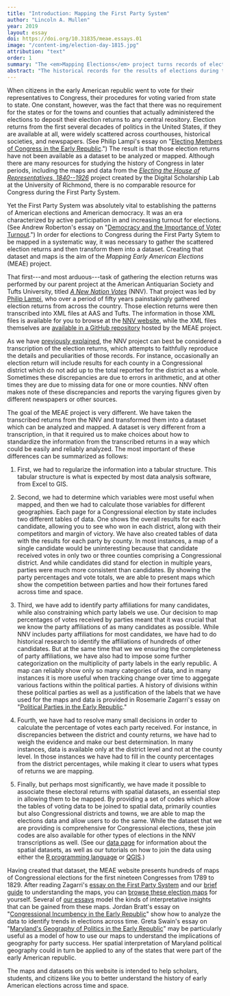 ```yaml
---
title: "Introduction: Mapping the First Party System"
author: "Lincoln A. Mullen"
year: 2019
layout: essay
doi: https://doi.org/10.31835/meae.essays.01
image: "/content-img/election-day-1815.jpg"
attribution: "text"
order: 1
summary: "The <em>Mapping Elections</em> project turns records of electoral returns into maps of voting patterns."
abstract: "The historical records for the results of elections during the early American republic are scattered and fragmentary. After these election returns were gathered by the <em>A New Nation Votes</em> project, we turned them into a spatial dataset. Understanding this process will help scholars to interpret these maps and data."
---
```


When citizens in the early American republic went to vote for their representatives to Congress, their procedures for voting varied from state to state. One constant, however, was the fact that there was no requirement for the states or for the towns and counties that actually administered the elections to deposit their election returns to any central reository. Election returns from the first several decades of politics in the United States, if they are available at all, were widely scattered across courthouses, historical societies, and newspapers. (See Philip Lampi's essay on "[Electing Members of Congress in the Early Republic]({{site.url}}/essays/03-lampi-election-methods.html).") The result is that those election returns have not been available as a dataset to be analyzed or mapped. Although there are many resources for studying the history of Congress in later periods, including the maps and data from the [*Electing the House of Representatives, 1840--1926*](https://dsl.richmond.edu/panorama/congress/) project created by the Digital Scholarship Lab at the University of Richmond, there is no comparable resource for Congress during the First Party System. 

Yet the First Party System was absolutely vital to establishing the patterns of American elections and American democracy. It was an era characterized by active participation in and increasing turnout for elections. (See Andrew Roberton's essay on "[Democracy and the Importance of Voter Turnout]({{site.url}}/essays/04-robertson-voter-turnout.html).") In order for elections to Congress during the First Party Sytem to be mapped in a systematic way, it was necessary to gather the scattered election returns and then transform them into a dataset.
Creating that dataset and maps is the aim of the *Mapping Early American Elections* (MEAE) project.

That first---and most arduous---task of gathering the election returns was performed by our parent project at the American Antiquarian Society and Tufts University, titled [*A New Nation Votes*](https://elections.lib.tufts.edu/) (NNV). That project was led by [Philip Lampi](https://www.neh.gov/humanities/2008/januaryfebruary/feature/the-orphan-scholar), who over a period of fifty years painstakingly gathered election returns from across the country. Those election returns were then transcribed into XML files at AAS and Tufts. The information in those XML files is available for you to browse at the [NNV website](https://elections.lib.tufts.edu), while the XML files themselves are [available in a GitHub repository](https://github.com/mapping-elections/nnv-xml) hosted by the MEAE project.

As we have [previously explained]({{site.url}}/blog/2017/04/19/differences-with-nnv.html), the NNV project can best be considered a transcription of the election returns, which attempts to faithfully reproduce the details and peculiarities of those records. For instance, occasionally an election return will include results for each county in a Congressional district which do not add up to the total reported for the district as a whole. Sometimes these discrepancies are due to errors in arithmetic, and at other times they are due to missing data for one or more counties. NNV often makes note of these discrepancies and reports the varying figures given by different newspapers or other sources. 

The goal of the MEAE project is very different. We have taken the transcribed returns from the NNV and transformed them into a dataset which can be analyzed and mapped. A dataset is very different from a transcription, in that it required us to make choices about how to standardize the information from the transcribed returns in a way which could be easily and reliably analyzed. The most important of these differences can be summarized as follows:

1. First, we had to regularize the information into a tabular structure. This tabular structure is what is expected by most data analysis software, from Excel to GIS. 

2. Second, we had to determine which variables were most useful when mapped, and then we had to calculate those variables for different geographies. Each page for a Congressional election by state includes two different tables of data. One shows the overall results for each candidate, allowing you to see who won in each district, along with their competitors and margin of victory. We have also created tables of data with the results for each party by county. In most instances, a map of a single candidate would be uninteresting because that candidate received votes in only two or three counties comprising a Congressional district. And while candidates did stand for election in multiple years, parties were much more consistent than candidates. By showing the party percentages and vote totals, we are able to present maps which show the competition between parties and how their fortunes fared across time and space. 

3. Third, we have add to identify party affiliations for many candidates, while also constraining which party labels we use. Our decision to map percentages of votes received by parties meant that it was crucial that we know the party affiliations of as many candidates as possible. While NNV includes party affiliations for most candidates, we have had to do historical research to identify the affiliations of hundreds of other candidates. But at the same time that we we ensuring the completeness of party affiliations, we have also had to impose some further categorization on the multiplicity of party labels in the early republic. A map can reliably show only so many categories of data, and in many instances it is more useful when tracking change over time to aggegate various factions within the political parties. A history of divisions within these political parties as well as a justification of the labels that we have used for the maps and data is provided in Rosemarie Zagarri's essay on "[Political Parties in the Early Republic]({{site.url}}/essays/02-zagarri-political-parties.html)."

4. Fourth, we have had to resolve many small decisions in order to calculate the percentage of votes each party received. For instance, in discrepancies between the district and county returns, we have had to weigh the evidence and make our best determination. In many instances, data is available only at the district level and not at the county level. In those instances we have had to fill in the county percentages from the district percentages, while making it clear to users what types of returns we are mapping. 

5. Finally, but perhaps most significantly, we have made it possible to associate these electoral returns with spatial datasets, an essential step in allowing them to be mapped. By providing a set of codes which allow the tables of voting data to be joined to spatial data, primarily counties but also Congressional districts and towns, we are able to map the elections data and allow users to do the same. While the dataset that we are providing is comprehensive for Congressional elections, these join codes are also available for other types of elections in the NNV transcriptions as well. (See our [data page]({{site.url}}/data/) for information about the spatial datasets, as well as our tutorials on how to join the data using either the [R programming language]({{site.url}}/blog/2019/04/30/r-tutorial.html) or [QGIS]({{site.url}}/blog/2019/04/30/qgis-tutorial.html).)

Having created that dataset, the MEAE website presents hundreds of maps of Congressional elections for the first nineteen Congresses from 1789 to 1829. After reading Zagarri's [essay on the First Party System]({{site.url}}/essays/02-zagarri-political-parties.html) and our [brief guide]({{site.url}}/blog/2019/04/30/map-how-to.html) to understanding the maps, you can [browse these election maps]({{site.url}}/maps/) for yourself. Several of [our essays]({{site.url}}/essays/) model the kinds of interpretative insights that can be gained from these maps. Jordan Bratt's essay on "[Congressional Incumbency in the Early Republic]({{site.url}}/essays/05-bratt-incumbency.html)" show how to analyze the data to identify trends in elections across time. Greta Swain's essay on "[Maryland's Geography of Politics in the Early Republic]({{site.url}}/essays/06-swain-geography-of-politics.html)" may be particularly useful as a model of how to use our maps to understand the implications of geography for party success. Her spatial interpretation of Maryland political geography could in turn be applied to any of the states that were part of the early American republic.

The maps and datasets on this website is intended to help scholars, students, and citizens like you to better understand the history of early American elections across time and space.
